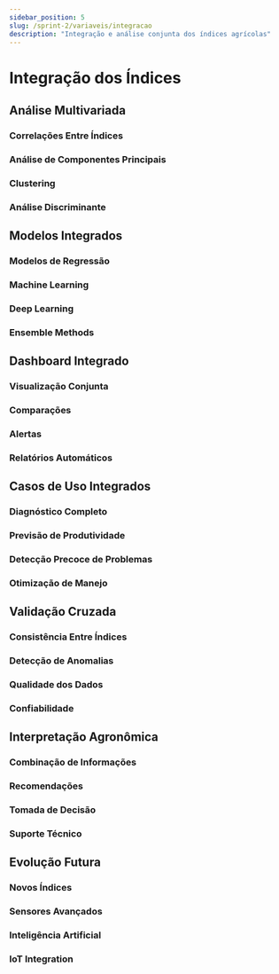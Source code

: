 ```yaml
---
sidebar_position: 5
slug: /sprint-2/variaveis/integracao
description: "Integração e análise conjunta dos índices agrícolas"
---
```


# Integração dos Índices

## Análise Multivariada

### Correlações Entre Índices

### Análise de Componentes Principais

### Clustering

### Análise Discriminante

## Modelos Integrados

### Modelos de Regressão

### Machine Learning

### Deep Learning

### Ensemble Methods

## Dashboard Integrado

### Visualização Conjunta

### Comparações

### Alertas

### Relatórios Automáticos

## Casos de Uso Integrados

### Diagnóstico Completo

### Previsão de Produtividade

### Detecção Precoce de Problemas

### Otimização de Manejo

## Validação Cruzada

### Consistência Entre Índices

### Detecção de Anomalias

### Qualidade dos Dados

### Confiabilidade

## Interpretação Agronômica

### Combinação de Informações

### Recomendações

### Tomada de Decisão

### Suporte Técnico

## Evolução Futura

### Novos Índices

### Sensores Avançados

### Inteligência Artificial

### IoT Integration
